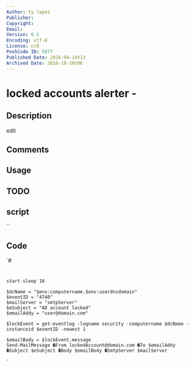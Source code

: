 ```yaml
---
Author: ty lopes
Publisher: 
Copyright: 
Email: 
Version: 0.1
Encoding: utf-8
License: cc0
PoshCode ID: 5077
Published Date: 2016-04-14t13
Archived Date: 2016-10-18t06
---
```


# locked accounts alerter - 

## Description

edit

## Comments



## Usage



## TODO



## script

``

## Code

`#
 #
 
 
 
 
 
 	start-sleep 10
 
 	$dcName = "$env:computername.$env:userdnsdomain"
 	$eventID = "4740"
 	$mailServer = "smtpServer"
 	$eSubject = "AD account locked"
 	$emailAddy = "user@domain.com"
 
 	$lockEvent = get-eventlog -logname security -computername $dcName -instanceid $eventID -newest 1
 
 	$emailBody = $lockEvent.message
 	Send-MailMessage �From lockedAccount@domain.com �To $emailAddy �Subject $eSubject �Body $emailBody �SmtpServer $mailServer
 
`

